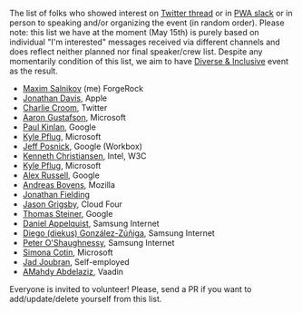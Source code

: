 The list of folks who showed interest on [Twitter thread](https://twitter.com/webmaxru/status/994448217159880704) or in [PWA slack](https://bit.ly/go-pwa-slack) or in person to speaking and/or organizing the event (in random order). Please note: this list we have at the moment (May 15th) is purely based on individual "I'm interested" messages received via different channels and does reflect neither planned nor final speaker/crew list. Despite any momentarily condition of this list, we aim to have [Diverse & Inclusive](https://github.com/webmaxru/progressive-web-conf/issues/6) event as the result.

- [Maxim Salnikov](https://twitter.com/webmaxru/) (me) ForgeRock
- [Jonathan Davis](https://twitter.com/jonathandavis), Apple
- [Charlie Croom](https://twitter.com/CharlieCroom), Twitter
- [Aaron Gustafson](https://twitter.com/AaronGustafson), Microsoft
- [Paul Kinlan](https://twitter.com/Paul_Kinlan), Google
- [Kyle Pflug](https://twitter.com/kylealden), Microsoft
- [Jeff Posnick](https://twitter.com/jeffposnick), Google (Workbox)
- [Kenneth Christiansen](https://twitter.com/kennethrohde), Intel, W3C
- [Kyle Pflug](https://twitter.com/kylealden), Microsoft
- [Alex Russell](https://twitter.com/slightlylate), Google
- [Andreas Bovens](https://twitter.com/andreasbovens), Mozilla
- [Jonathan Fielding](https://twitter.com/JonthanFielding)
- [Jason Grigsby](https://twitter.com/grigs), Cloud Four
- [Thomas Steiner](https://twitter.com/tomayac), Google
- [Daniel Appelquist](https://twitter.com/torgo), Samsung Internet
- [Diego (diekus) González-Zúñiga](https://twitter.com/diekus), Samsung Internet
- [Peter O'Shaughnessy](https://twitter.com/poshaughnessy), Samsung Internet
- [Simona Cotin](https://twitter.com/simona_cotin), Microsoft
- [Jad Joubran](https://twitter.com/JoubranJad), Self-employed
- [AMahdy Abdelaziz](https://twitter.com/amahdy7), Vaadin

Everyone is invited to volunteer! Please, send a PR if you want to add/update/delete yourself from this list.





